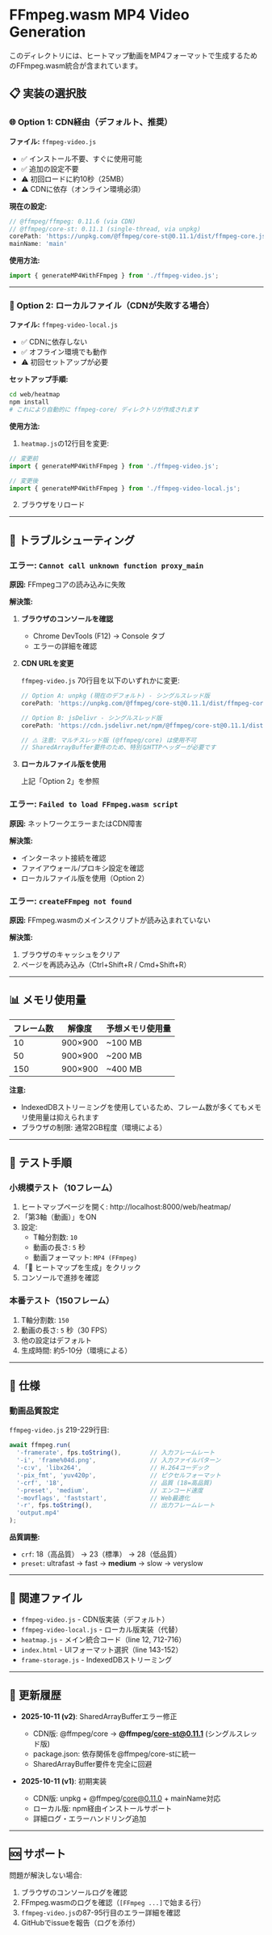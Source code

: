 # FFmpeg.wasm MP4 Video Generation

このディレクトリには、ヒートマップ動画をMP4フォーマットで生成するためのFFmpeg.wasm統合が含まれています。

## 📋 実装の選択肢

### 🌐 Option 1: CDN経由（デフォルト、推奨）

**ファイル:** `ffmpeg-video.js`

- ✅ インストール不要、すぐに使用可能
- ✅ 追加の設定不要
- ⚠️ 初回ロードに約10秒（25MB）
- ⚠️ CDNに依存（オンライン環境必須）

**現在の設定:**
```javascript
// @ffmpeg/ffmpeg: 0.11.6 (via CDN)
// @ffmpeg/core-st: 0.11.1 (single-thread, via unpkg)
corePath: 'https://unpkg.com/@ffmpeg/core-st@0.11.1/dist/ffmpeg-core.js'
mainName: 'main'
```

**使用方法:**
```javascript
import { generateMP4WithFFmpeg } from './ffmpeg-video.js';
```

---

### 💾 Option 2: ローカルファイル（CDNが失敗する場合）

**ファイル:** `ffmpeg-video-local.js`

- ✅ CDNに依存しない
- ✅ オフライン環境でも動作
- ⚠️ 初回セットアップが必要

**セットアップ手順:**

```bash
cd web/heatmap
npm install
# これにより自動的に ffmpeg-core/ ディレクトリが作成されます
```

**使用方法:**

1. `heatmap.js`の12行目を変更:
```javascript
// 変更前
import { generateMP4WithFFmpeg } from './ffmpeg-video.js';

// 変更後
import { generateMP4WithFFmpeg } from './ffmpeg-video-local.js';
```

2. ブラウザをリロード

---

## 🔧 トラブルシューティング

### エラー: `Cannot call unknown function proxy_main`

**原因:** FFmpegコアの読み込みに失敗

**解決策:**

1. **ブラウザのコンソールを確認**
   - Chrome DevTools (F12) → Console タブ
   - エラーの詳細を確認

2. **CDN URLを変更**

   `ffmpeg-video.js` 70行目を以下のいずれかに変更:

   ```javascript
   // Option A: unpkg (現在のデフォルト) - シングルスレッド版
   corePath: 'https://unpkg.com/@ffmpeg/core-st@0.11.1/dist/ffmpeg-core.js',

   // Option B: jsDelivr - シングルスレッド版
   corePath: 'https://cdn.jsdelivr.net/npm/@ffmpeg/core-st@0.11.1/dist/ffmpeg-core.js',

   // ⚠️ 注意: マルチスレッド版 (@ffmpeg/core) は使用不可
   // SharedArrayBuffer要件のため、特別なHTTPヘッダーが必要です
   ```

3. **ローカルファイル版を使用**

   上記「Option 2」を参照

### エラー: `Failed to load FFmpeg.wasm script`

**原因:** ネットワークエラーまたはCDN障害

**解決策:**
- インターネット接続を確認
- ファイアウォール/プロキシ設定を確認
- ローカルファイル版を使用（Option 2）

### エラー: `createFFmpeg not found`

**原因:** FFmpeg.wasmのメインスクリプトが読み込まれていない

**解決策:**
1. ブラウザのキャッシュをクリア
2. ページを再読み込み（Ctrl+Shift+R / Cmd+Shift+R）

---

## 📊 メモリ使用量

| フレーム数 | 解像度 | 予想メモリ使用量 |
|----------|-------|---------------|
| 10       | 900×900 | ~100 MB      |
| 50       | 900×900 | ~200 MB      |
| 150      | 900×900 | ~400 MB      |

**注意:**
- IndexedDBストリーミングを使用しているため、フレーム数が多くてもメモリ使用量は抑えられます
- ブラウザの制限: 通常2GB程度（環境による）

---

## 🧪 テスト手順

### 小規模テスト（10フレーム）

1. ヒートマップページを開く: http://localhost:8000/web/heatmap/
2. 「第3軸（動画）」をON
3. 設定:
   - T軸分割数: `10`
   - 動画の長さ: `5` 秒
   - 動画フォーマット: `MP4 (FFmpeg)`
4. 「🚀 ヒートマップを生成」をクリック
5. コンソールで進捗を確認

### 本番テスト（150フレーム）

1. T軸分割数: `150`
2. 動画の長さ: `5` 秒（30 FPS）
3. 他の設定はデフォルト
4. 生成時間: 約5-10分（環境による）

---

## 📖 仕様

### 動画品質設定

`ffmpeg-video.js` 219-229行目:

```javascript
await ffmpeg.run(
  '-framerate', fps.toString(),        // 入力フレームレート
  '-i', 'frame%04d.png',               // 入力ファイルパターン
  '-c:v', 'libx264',                   // H.264コーデック
  '-pix_fmt', 'yuv420p',               // ピクセルフォーマット
  '-crf', '18',                        // 品質 (18=高品質)
  '-preset', 'medium',                 // エンコード速度
  '-movflags', 'faststart',            // Web最適化
  '-r', fps.toString(),                // 出力フレームレート
  'output.mp4'
);
```

**品質調整:**
- `crf`: 18（高品質） → 23（標準） → 28（低品質）
- `preset`: ultrafast → fast → **medium** → slow → veryslow

---

## 🔗 関連ファイル

- `ffmpeg-video.js` - CDN版実装（デフォルト）
- `ffmpeg-video-local.js` - ローカル版実装（代替）
- `heatmap.js` - メイン統合コード（line 12, 712-716）
- `index.html` - UIフォーマット選択（line 143-152）
- `frame-storage.js` - IndexedDBストリーミング

---

## 📝 更新履歴

- **2025-10-11 (v2)**: SharedArrayBufferエラー修正
  - CDN版: @ffmpeg/core → **@ffmpeg/core-st@0.11.1** (シングルスレッド版)
  - package.json: 依存関係を@ffmpeg/core-stに統一
  - SharedArrayBuffer要件を完全に回避

- **2025-10-11 (v1)**: 初期実装
  - CDN版: unpkg + @ffmpeg/core@0.11.0 + mainName対応
  - ローカル版: npm経由インストールサポート
  - 詳細ログ・エラーハンドリング追加

---

## 🆘 サポート

問題が解決しない場合:

1. ブラウザのコンソールログを確認
2. FFmpeg.wasmのログを確認（`[FFmpeg ...]`で始まる行）
3. `ffmpeg-video.js`の87-95行目のエラー詳細を確認
4. GitHubでissueを報告（ログを添付）
